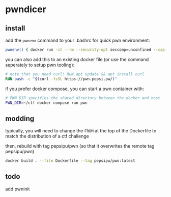 # pwndicer

## install

add the `pwnenv` command to your .bashrc for quick pwn environment:

```sh
pwnenv() { docker run -it --rm --security-opt seccomp=unconfined --cap-add SYS_PTRACE -v .:/pwn pepsipu/pwn; }
```

you can also add this to an existing docker file (or use the command seperately to setup pwn tooling):

```dockerfile
# note that you need curl! RUN apt update && apt install curl
RUN bash -c "$(curl -fsSL https://pwn.pepsi.pw/)"
```

if you prefer docker compose, you can start a pwn container with:

```sh
# PWN_DIR specifies the shared directory between the docker and host
PWN_DIR=~/ctf docker compose run pwn
```

## modding

typically, you will need to change the `FROM` at the top of the Dockerfile to match the distribution of a ctf challenge

then, rebuild with tag pepsipu/pwn (so that it overwrites the remote tag pepsipu/pwn)

```sh
docker build . --file Dockerfile --tag pepsipu/pwn:latest
```

## todo

add pwninit
